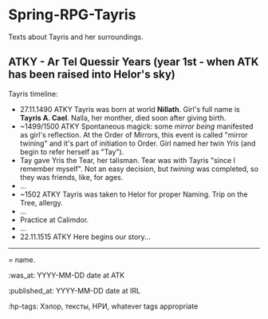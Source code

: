# Spring-RPG-Tayris
Texts about Tayris and her surroundings.

ATKY - Ar Tel Quessir Years (year 1st - when ATK has been raised into Helor's sky)
----
Tayris timeline:
+ 27.11.1490 ATKY Tayris was born at world **Nillath**. Girl's full name is **Tayris A. Cael**. Nalla, her monther, died soon after giving birth.
+ ~1499/1500 ATKY Spontaneous magick: some *mirror being* manifested as girl's reflection. At the Order of Mirrors, this event is called "mirror twining" and it's part of initiation to Order. Girl named her twin *Yris* (and begin to refer herself as "Tay").
+ Tay gave Yris the Tear, her talisman. Tear was with Tayris "since I remember myself". Not an easy decision, but *twining* was completed, so they was friends, like, for ages.
+ ...
+ ~1502 ATKY Tayris was taken to Helor for proper Naming. Trip on the Tree, allergy.
+ ...
+ Practice at Calimdor.
+ ...
+ 22.11.1515 ATKY Here begins our story...

----



= name.

:was_at: YYYY-MM-DD date at ATK

:published_at: YYYY-MM-DD date at IRL 

:hp-tags: Хэлор, тексты, НРИ, whatever tags appropriate

